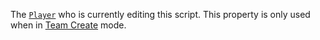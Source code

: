 The [`Player`](https://create.roblox.com/docs/reference/engine/classes/Player) who is currently editing this script. This property is
only used when in
[Team Create](https://create.roblox.com/docs/projects/collaboration#team-create) mode.